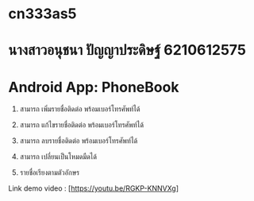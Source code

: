# cn333as5
# นางสาวอนุชนา ปัญญาประดิษฐ์ 6210612575
# Android App: PhoneBook

1. สามารถ เพิ่มรายชื่อติดต่อ พร้อมเบอร์โทรศัพท์ได้

2. สามารถ แก้ไขรายชื่อติดต่อ พร้อมเบอร์โทรศัพท์ได้

3. สามารถ ลบรายชื่อติดต่อ พร้อมเบอร์โทรศัพท์ได้

4. สามารถ เปลี่ยนเป็นโหมดมืดได้

5. รายชื่อเรียงตามตัวอักษร

Link demo video : [https://youtu.be/RGKP-KNNVXg]
